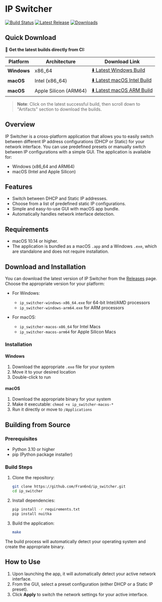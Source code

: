 # IP Switcher

[![Build Status](https://github.com/Fran6nd/ip_switcher/actions/workflows/build.yml/badge.svg)](https://github.com/Fran6nd/ip_switcher/actions/workflows/build.yml)
[![Latest Release](https://img.shields.io/github/v/release/Fran6nd/ip_switcher)](https://github.com/Fran6nd/ip_switcher/releases/latest)
[![Downloads](https://img.shields.io/github/downloads/Fran6nd/ip_switcher/total)](https://github.com/Fran6nd/ip_switcher/releases)

## Quick Download

🚀 **Get the latest builds directly from CI:**

| Platform | Architecture | Download Link |
|----------|-------------|---------------|
| **Windows** | x86_64 | [⬇️ Latest Windows Build](https://github.com/Fran6nd/ip_switcher/actions/workflows/build.yml?query=is%3Asuccess+branch%3Amain) |
| **macOS** | Intel (x86_64) | [⬇️ Latest macOS Intel Build](https://github.com/Fran6nd/ip_switcher/actions/workflows/build.yml?query=is%3Asuccess+branch%3Amain) |
| **macOS** | Apple Silicon (ARM64) | [⬇️ Latest macOS ARM Build](https://github.com/Fran6nd/ip_switcher/actions/workflows/build.yml?query=is%3Asuccess+branch%3Amain) |

> **Note**: Click on the latest successful build, then scroll down to "Artifacts" section to download the builds.

## Overview

IP Switcher is a cross-platform application that allows you to easily switch between different IP address configurations (DHCP or Static) for your network interface. You can use predefined presets or manually switch between IP configurations with a simple GUI. The application is available for:
- Windows (x86_64 and ARM64)
- macOS (Intel and Apple Silicon)

## Features

- Switch between DHCP and Static IP addresses.
- Choose from a list of predefined static IP configurations.
- Simple and easy-to-use GUI with macOS app bundle.
- Automatically handles network interface detection.

## Requirements

- macOS 10.14 or higher.
- The application is bundled as a macOS `.app` and a Windows `.exe`, which are standalone and does not require installation.

## Download and Installation

You can download the latest version of IP Switcher from the [Releases](https://github.com/Fran6nd/ip_switcher/releases) page. Choose the appropriate version for your platform:

- For Windows:
  - `ip_switcher-windows-x86_64.exe` for 64-bit Intel/AMD processors
  - `ip_switcher-windows-arm64.exe` for ARM processors

- For macOS:
  - `ip_switcher-macos-x86_64` for Intel Macs
  - `ip_switcher-macos-arm64` for Apple Silicon Macs

### Installation

#### Windows
1. Download the appropriate `.exe` file for your system
2. Move it to your desired location
3. Double-click to run

#### macOS
1. Download the appropriate binary for your system
2. Make it executable: `chmod +x ip_switcher-macos-*`
3. Run it directly or move to `/Applications`

## Building from Source

### Prerequisites
- Python 3.10 or higher
- pip (Python package installer)

### Build Steps

1. Clone the repository:
   ```bash
   git clone https://github.com/Fran6nd/ip_switcher.git
   cd ip_switcher
   ```

2. Install dependencies:
   ```bash
   pip install -r requirements.txt
   pip install nuitka
   ```

3. Build the application:
   ```bash
   make
   ```

The build process will automatically detect your operating system and create the appropriate binary.

## How to Use

1. Upon launching the app, it will automatically detect your active network interface.
2. From the GUI, select a preset configuration (either DHCP or a Static IP preset).
3. Click **Apply** to switch the network settings for your active interface.

